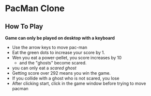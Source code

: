 # PacMan Clone


## How To Play
**Game can only be played on desktop with a keyboard**
- Use the arrow keys to move pac-man
- Eat the green dots to increase your score by 1.
- Wen you eat a power-pellet, you score increases by 10
    - and the "ghosts" become scared.
- you can only eat a *scared ghost*
- Getting score over 292 means you win the game.     
- If you collide with a ghost who is not scared, you lose
- After clicking start, click in the game window before trying to move pacman